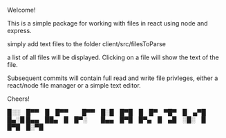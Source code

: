 Welcome!

This is a simple package for working with files in react using node and express.

simply add text files to the folder client/src/filesToParse

a list of all files will be displayed. Clicking on a file will show the text of the file. 

Subsequent commits will contain full read and write file privleges, either a react/node file manager or a simple text editor.

Cheers!


█░░ █▀▀ █ █▀▀   █▀▀ █░█ █▀█ █ █▀ ▀█▀ █ ▄▀█ █▄░█
█▄▄ ██▄ █ █▀░   █▄▄ █▀█ █▀▄ █ ▄█ ░█░ █ █▀█ █░▀█